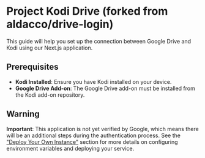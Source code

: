 # Project Kodi Drive (forked from aldacco/drive-login)

This guide will help you set up the connection between Google Drive and Kodi using our Next.js application.

## Prerequisites

- **Kodi Installed**: Ensure you have Kodi installed on your device.
- **Google Drive Add-on**: The Google Drive add-on must be installed from the Kodi add-on repository.

## Warning

**Important**: This application is not yet verified by Google, which means there will be an additional steps during the authentication process. See the ["Deploy Your Own Instance"](https://github.com/freakingdan/Project-Kodi-Drive/blob/main/about.md) section for more details on configuring environment variables and deploying your service.
